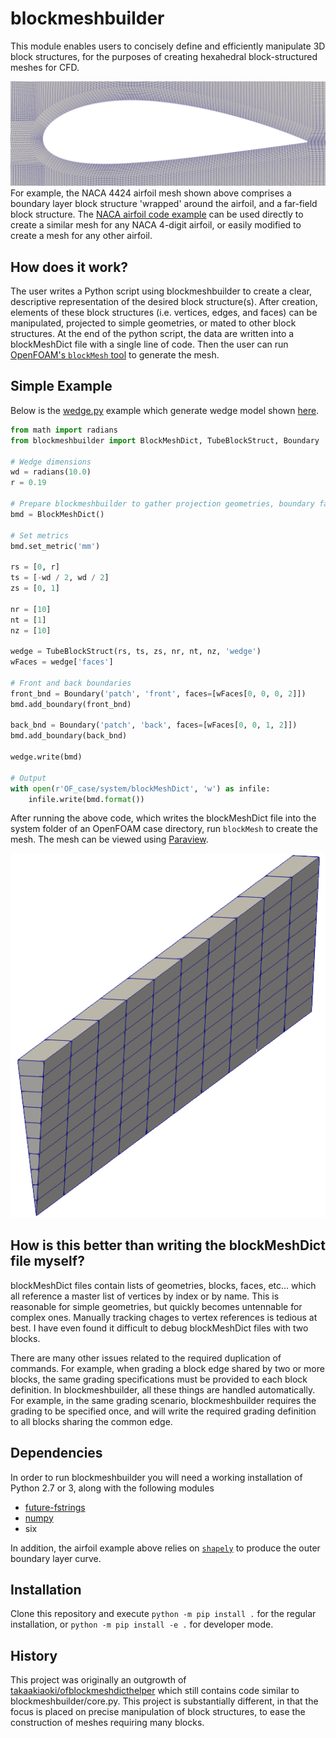 blockmeshbuilder
=============================
This module enables users to concisely define and efficiently manipulate 3D block structures, for the purposes of creating hexahedral block-structured meshes for CFD.

![NACA Airfoil Example](images/NACA_4424_mesh.png)
For example, the NACA 4424 airfoil mesh shown above comprises a boundary layer block structure 'wrapped' around the airfoil, and a far-field block structure. The [NACA airfoil code example](tests/airfoil.py) can be used directly to create a similar mesh for any NACA 4-digit airfoil, or easily modified to create a mesh for any other airfoil.

How does it work?
-----------------
The user writes a Python script using blockmeshbuilder to create a clear, descriptive representation of the desired block structure(s). After creation, elements of these block structures (i.e. vertices, edges, and faces) can be manipulated, projected to simple geometries, or mated to other block structures. At the end of the python script, the data are written into a blockMeshDict file with a single line of code. Then the user can run [OpenFOAM's `blockMesh` tool](https://cfd.direct/openfoam/user-guide/v8-blockMesh/) to generate the mesh.

Simple Example
-----------------
Below is the [wedge.py](tests/wedge.py) example which generate wedge model shown [here](https://openfoamwiki.net/index.php/Main_ContribExamples/AxiSymmetric).

```python
from math import radians
from blockmeshbuilder import BlockMeshDict, TubeBlockStruct, Boundary

# Wedge dimensions
wd = radians(10.0)
r = 0.19

# Prepare blockmeshbuilder to gather projection geometries, boundary faces, and block structures.
bmd = BlockMeshDict()

# Set metrics
bmd.set_metric('mm')

rs = [0, r]
ts = [-wd / 2, wd / 2]
zs = [0, 1]

nr = [10]
nt = [1]
nz = [10]

wedge = TubeBlockStruct(rs, ts, zs, nr, nt, nz, 'wedge')
wFaces = wedge['faces']

# Front and back boundaries
front_bnd = Boundary('patch', 'front', faces=[wFaces[0, 0, 0, 2]])
bmd.add_boundary(front_bnd)

back_bnd = Boundary('patch', 'back', faces=[wFaces[0, 0, 1, 2]])
bmd.add_boundary(back_bnd)

wedge.write(bmd)

# Output
with open(r'OF_case/system/blockMeshDict', 'w') as infile:
	infile.write(bmd.format())
```

After running the above code, which writes the blockMeshDict file into the system folder of an OpenFOAM case directory, run `blockMesh` to create the mesh. The mesh can be viewed using [Paraview](https://www.paraview.org/). 

![wedge example](images/wedge_example.png)

How is this better than writing the blockMeshDict file myself?
--------------------------------------------------------------------
blockMeshDict files contain lists of geometries, blocks, faces, etc... which all reference a master list of vertices by index or by name. This is reasonable for simple geometries, but quickly becomes untennable for complex ones. Manually tracking chages to vertex references is tedious at best. I have even found it difficult to debug blockMeshDict files with two blocks.

There are many other issues related to the required duplication of commands. For example, when grading a block edge shared by two or more blocks, the same grading specifications must be provided to each block definition. In blockmeshbuilder, all these things are handled automatically. For example, in the same grading scenario, blockmeshbuilder requires the grading to be specified once, and will write the required grading definition to all blocks sharing the common edge.

Dependencies
-----------------
In order to run blockmeshbuilder you will need a working installation of Python 2.7 or 3, along with the following modules

 - [future-fstrings](https://pypi.org/project/future-fstrings/)
 - [numpy](https://numpy.org/)
 - six

In addition, the airfoil example above relies on [`shapely`](https://pypi.org/project/Shapely/) to produce the outer boundary layer curve.

Installation
-----------------
Clone this repository and execute `python -m pip install .` for the regular installation, or `python -m pip install -e .` for developer mode.

History
-----------------
This project was originally an outgrowth of [takaakiaoki/ofblockmeshdicthelper](https://github.com/takaakiaoki/ofblockmeshdicthelper) which still contains code similar to blockmeshbuilder/core.py. This project is substantially different, in that the focus is placed on precise manipulation of block structures, to ease the construction of meshes requiring many blocks.